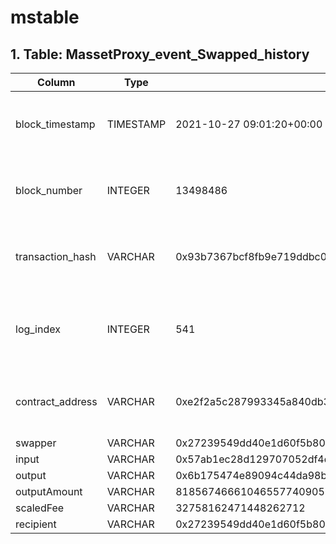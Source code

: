 # mstable

## 1. Table: MassetProxy\_event\_Swapped\_history

| Column            | Type      | Example                                                            | Description                                                  |
| ----------------- | --------- | ------------------------------------------------------------------ | ------------------------------------------------------------ |
| block\_timestamp  | TIMESTAMP | 2021-10-27 09:01:20+00:00                                          | Timestamp of the block where this event was emitted          |
| block\_number     | INTEGER   | 13498486                                                           | The block number where this event was emitted                |
| transaction\_hash | VARCHAR   | 0x93b7367bcf8fb9e719ddbc047fced9f47754f758dc8ca0cfb276d2309dbf5ee1 | Hash of the transactions in which this event was emitted     |
| log\_index        | INTEGER   | 541                                                                | Integer of the log index position in the block of this event |
| contract\_address | VARCHAR   | 0xe2f2a5c287993345a840db3b0845fbc70f5935a5                         | Address of the contract that produced the log                |
| swapper           | VARCHAR   | 0x27239549dd40e1d60f5b80b0c4196923745b1fd2                         |                                                              |
| input             | VARCHAR   | 0x57ab1ec28d129707052df4df418d58a2d46d5f51                         |                                                              |
| output            | VARCHAR   | 0x6b175474e89094c44da98b954eedeac495271d0f                         |                                                              |
| outputAmount      | VARCHAR   | 81856746661046557740905                                            |                                                              |
| scaledFee         | VARCHAR   | 32758162471448262712                                               |                                                              |
| recipient         | VARCHAR   | 0x27239549dd40e1d60f5b80b0c4196923745b1fd2                         |                                                              |
